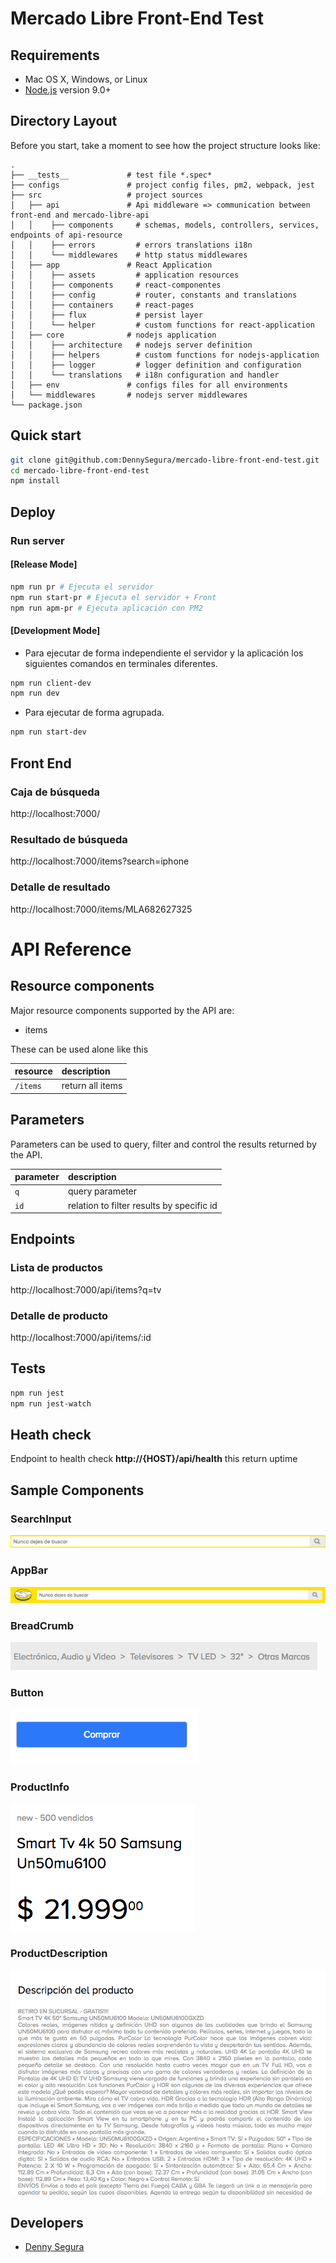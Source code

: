 # Mercado Libre Front-End Test

## Requirements

* Mac OS X, Windows, or Linux
* [Node.js](https://nodejs.org/) version 9.0+

## Directory Layout

Before you start, take a moment to see how the project structure looks like:

```
.
├── __tests__             # test file *.spec*
├── configs               # project config files, pm2, webpack, jest
├── src                   # project sources
│   ├── api               # Api middleware => communication between front-end and mercado-libre-api
│   │    ├── components     # schemas, models, controllers, services, endpoints of api-resource
│   │    ├── errors         # errors translations i18n
│   │    └── middlewares    # http status middlewares
│   ├── app               # React Application
│   │    ├── assets         # application resources
│   │    ├── components     # react-componentes
│   │    ├── config         # router, constants and translations
│   │    ├── containers     # react-pages
│   │    ├── flux           # persist layer
│   │    └── helper         # custom functions for react-application
│   ├── core              # nodejs application
│   │    ├── architecture   # nodejs server definition
│   │    ├── helpers        # custom functions for nodejs-application
│   │    ├── logger         # logger definition and configuration
│   │    └── translations   # i18n configuration and handler
│   ├── env               # configs files for all environments
│   └── middlewares       # nodejs server middlewares
└── package.json
```

## Quick start

````bash
git clone git@github.com:DennySegura/mercado-libre-front-end-test.git
cd mercado-libre-front-end-test
npm install
````

## Deploy

### Run server

#### [Release Mode]

````bash
npm run pr # Ejecuta el servidor
npm run start-pr # Ejecuta el servidor + Front
npm run apm-pr # Ejecuta aplicación con PM2
````

#### [Development Mode]

- Para ejecutar de forma independiente el servidor y la aplicación los siguientes comandos en terminales diferentes.

````bash
npm run client-dev
npm run dev
````

- Para ejecutar de forma agrupada.

````bash
npm run start-dev
````

## Front End

### Caja de búsqueda
http://localhost:7000/
### Resultado de búsqueda
http://localhost:7000/items?search=iphone
### Detalle de resultado
http://localhost:7000/items/MLA682627325

# API Reference

## Resource components
Major resource components supported by the API are:

- items

These can be used alone like this

| resource      | description                       |
|:--------------|:----------------------------------|
| `/items`      | return all items                  |

## Parameters

Parameters can be used to query, filter and control the results returned by the API.

| parameter                    | description                 |
|:-----------------------------|:----------------------------|
| `q`                          | query parameter                 |
| `id`                         | relation to filter results by specific id |

## Endpoints

### Lista de productos
http://localhost:7000/api/items?q=tv
### Detalle de producto
http://localhost:7000/api/items/:id

## Tests

````bash
npm run jest
npm run jest-watch
````

## Heath check

Endpoint to health check **http://{HOST}/api/health** this return uptime

## Sample Components
### SearchInput
![search-input](screenshots/search-input.png)
### AppBar
![app-bar](screenshots/app-bar.png)
### BreadCrumb
![bread-crumb](screenshots/breadcrumb.png)
### Button
![button](screenshots/button.png)
### ProductInfo
![product-info](screenshots/product-info.png)
### ProductDescription
![product-description](screenshots/product-description.png)

## Developers
* [Denny Segura](https://github.com/dennysegura)
